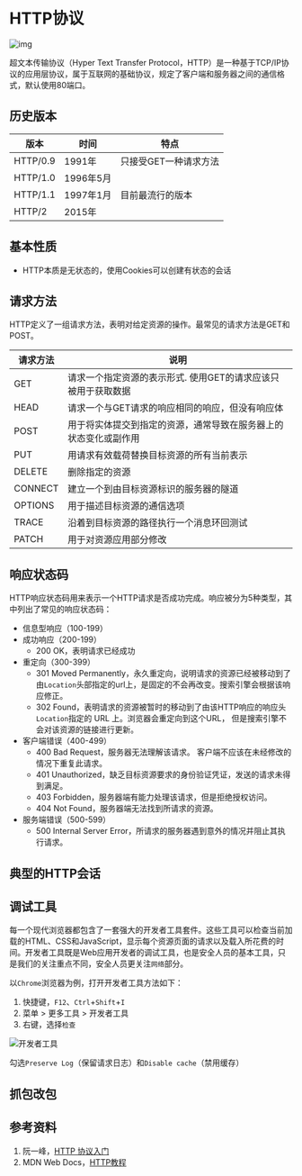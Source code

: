 # HTTP协议

![img](https://www.ruanyifeng.com/blogimg/asset/2016/bg2016081901.jpg)

超文本传输协议（Hyper Text Transfer Protocol，HTTP）是一种基于TCP/IP协议的应用层协议，属于互联网的基础协议，规定了客户端和服务器之间的通信格式，默认使用80端口。

## 历史版本

| 版本     | 时间      | 特点                  |
| -------- | --------- | --------------------- |
| HTTP/0.9 | 1991年    | 只接受GET一种请求方法 |
| HTTP/1.0 | 1996年5月 |                       |
| HTTP/1.1 | 1997年1月 | 目前最流行的版本      |
| HTTP/2   | 2015年    |                       |

## 基本性质

- HTTP本质是无状态的，使用Cookies可以创建有状态的会话

## 请求方法

HTTP定义了一组请求方法，表明对给定资源的操作。最常见的请求方法是GET和POST。

| 请求方法 | 说明                                                         |
| -------- | ------------------------------------------------------------ |
| GET      | 请求一个指定资源的表示形式. 使用GET的请求应该只被用于获取数据 |
| HEAD     | 请求一个与GET请求的响应相同的响应，但没有响应体              |
| POST     | 用于将实体提交到指定的资源，通常导致在服务器上的状态变化或副作用 |
| PUT      | 用请求有效载荷替换目标资源的所有当前表示                     |
| DELETE   | 删除指定的资源                                               |
| CONNECT  | 建立一个到由目标资源标识的服务器的隧道                       |
| OPTIONS  | 用于描述目标资源的通信选项                                   |
| TRACE    | 沿着到目标资源的路径执行一个消息环回测试                     |
| PATCH    | 用于对资源应用部分修改                                       |

## 响应状态码

HTTP响应状态码用来表示一个HTTP请求是否成功完成。响应被分为5种类型，其中列出了常见的响应状态码：

- 信息型响应（100-199）
- 成功响应（200-199）
  - 200 OK，表明请求已经成功
- 重定向（300-399）
  - 301 Moved Permanently，永久重定向，说明请求的资源已经被移动到了由`Location`头部指定的url上，是固定的不会再改变。搜索引擎会根据该响应修正。
  - 302 Found，表明请求的资源被暂时的移动到了由该HTTP响应的响应头`Location`指定的 URL 上。浏览器会重定向到这个URL， 但是搜索引擎不会对该资源的链接进行更新。
- 客户端错误（400-499）
  - 400 Bad Request，服务器无法理解该请求。 客户端不应该在未经修改的情况下重复此请求。
  - 401 Unauthorized，缺乏目标资源要求的身份验证凭证，发送的请求未得到满足。
  - 403 Forbidden，服务器端有能力处理该请求，但是拒绝授权访问。
  - 404 Not Found，服务器端无法找到所请求的资源。
- 服务端错误（500-599）
  - 500 Internal Server Error，所请求的服务器遇到意外的情况并阻止其执行请求。

## 典型的HTTP会话

## 调试工具

每一个现代浏览器都包含了一套强大的开发者工具套件。这些工具可以检查当前加载的HTML、CSS和JavaScript，显示每个资源页面的请求以及载入所花费的时间。开发者工具既是Web应用开发者的调试工具，也是安全人员的基本工具，只是我们的关注重点不同，安全人员更关注`网络`部分。

以`Chrome`浏览器为例，打开开发者工具方法如下：

1. 快捷键，`F12`、`Ctrl`+`Shift`+`I`
2. 菜单 > 更多工具 > 开发者工具
3. 右键，选择`检查`

![开发者工具](C:\Users\Peter\OneDrive\图片\开发者工具.png)

勾选`Preserve Log`（保留请求日志）和`Disable cache`（禁用缓存）

## 抓包改包

## 参考资料

1. 阮一峰，[HTTP 协议入门](https://www.ruanyifeng.com/blog/2016/08/http.html)
2. MDN Web Docs，[HTTP教程](https://developer.mozilla.org/zh-CN/docs/Web/HTTP)

